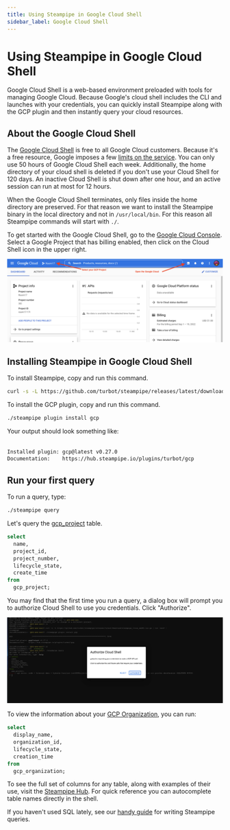```yaml
---
title: Using Steampipe in Google Cloud Shell
sidebar_label: Google Cloud Shell
---
```


# Using Steampipe in Google Cloud Shell

Google Cloud Shell is a web-based environment preloaded with tools for managing Google Cloud.
Because Google's cloud shell includes the CLI and launches with your credentials, you can quickly install Steampipe along with the GCP plugin and then instantly query your cloud resources.


## About the Google Cloud Shell
The [Google Cloud Shell](https://cloud.google.com/shell) is free to all Google Cloud customers. Because it's a free resource, Google imposes a few [limits on the service](https://cloud.google.com/shell/docs/quotas-limits). You can only use 50 hours of Google Cloud Shell each week. Additionally, the home directory of your cloud shell is deleted if you don't use your Cloud Shell for 120 days. An inactive Cloud Shell is shut down after one hour, and an active session can run at most for 12 hours.

When the Google Cloud Shell terminates, only files inside the home directory are preserved. For that reason we want to install the Steampipe binary in the local directory and not in `/usr/local/bin`. For this reason all Steampipe commands will start with `./`.

To get started with the Google Cloud Shell, go to the [Google Cloud Console](https://console.cloud.google.com/). Select a Google Project that has billing enabled, then click on the Cloud Shell icon in the upper right.

!["Google Cloud Screenshot showing project selection and location of the Google Cloud Shell icon"](/images/docs/cloudshells/GCP_Cloud_Shell.png)


## Installing Steampipe in Google Cloud Shell

To install Steampipe, copy and run this command.
```bash
curl -s -L https://github.com/turbot/steampipe/releases/latest/download/steampipe_linux_amd64.tar.gz | tar -xzf -
```

To install the GCP plugin, copy and run this command.
```bash
./steampipe plugin install gcp
```

Your output should look something like:
```bash

Installed plugin: gcp@latest v0.27.0
Documentation:    https://hub.steampipe.io/plugins/turbot/gcp

```

## Run your first query

To run a query, type:
```bash
./steampipe query
```

Let's query the [gcp_project](https://hub.steampipe.io/plugins/turbot/gcp/tables/gcp_project) table.

```sql
select
  name,
  project_id,
  project_number,
  lifecycle_state,
  create_time
from
  gcp_project;
```

You may find that the first time you run a query, a dialog box will prompt you to authorize Cloud Shell to use you credentials. Click "Authorize".

!["Screenshot of Google prompting a user to Authorize Cloud Shell"](/images/docs/cloudshells/Authorize_GCP_CloudShell.png)

To view the information about your [GCP Organization](https://hub.steampipe.io/plugins/turbot/gcp/tables/gcp_organization), you can run:

```sql
select
  display_name,
  organization_id,
  lifecycle_state,
  creation_time
from
  gcp_organization;
```

To see the full set of columns for any table, along with examples of their use, visit the [Steampipe Hub](https://hub.steampipe.io/plugins/turbot/gcp/tables). For quick reference you can autocomplete table names directly in the shell.


If you haven't used SQL lately, see our [handy guide](https://steampipe.io/docs/sql/steampipe-sql) for writing Steampipe queries.


